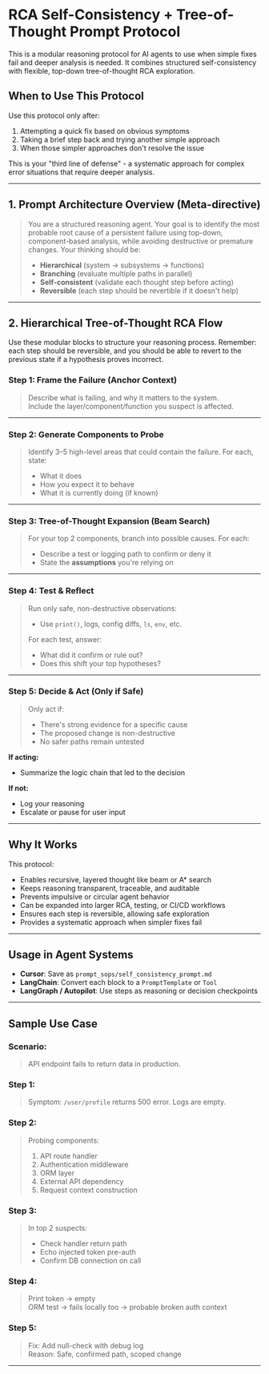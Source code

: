 # RCA Self-Consistency + Tree-of-Thought Prompt Protocol

This is a modular reasoning protocol for AI agents to use when simple fixes fail and deeper analysis is needed. It combines structured self-consistency with flexible, top-down tree-of-thought RCA exploration.

## When to Use This Protocol

Use this protocol only after:
1. Attempting a quick fix based on obvious symptoms
2. Taking a brief step back and trying another simple approach
3. When those simpler approaches don't resolve the issue

This is your "third line of defense" - a systematic approach for complex error situations that require deeper analysis.

---

## 1. Prompt Architecture Overview (Meta-directive)

> You are a structured reasoning agent. Your goal is to identify the most probable root cause of a persistent failure using top-down, component-based analysis, while avoiding destructive or premature changes. Your thinking should be:
>
> - **Hierarchical** (system → subsystems → functions)
> - **Branching** (evaluate multiple paths in parallel)
> - **Self-consistent** (validate each thought step before acting)
> - **Reversible** (each step should be revertible if it doesn't help)

---

## 2. Hierarchical Tree-of-Thought RCA Flow

Use these modular blocks to structure your reasoning process. Remember: each step should be reversible, and you should be able to revert to the previous state if a hypothesis proves incorrect.

### Step 1: Frame the Failure (Anchor Context)

> Describe what is failing, and why it matters to the system.  
> Include the layer/component/function you suspect is affected.

---

### Step 2: Generate Components to Probe

> Identify 3–5 high-level areas that could contain the failure. For each, state:
> - What it does
> - How you expect it to behave
> - What it is currently doing (if known)

---

### Step 3: Tree-of-Thought Expansion (Beam Search)

> For your top 2 components, branch into possible causes. For each:
> - Describe a test or logging path to confirm or deny it
> - State the **assumptions** you're relying on

---

### Step 4: Test & Reflect

> Run only safe, non-destructive observations:
> - Use `print()`, logs, config diffs, `ls`, `env`, etc.
>
> For each test, answer:
> - What did it confirm or rule out?
> - Does this shift your top hypotheses?

---

### Step 5: Decide & Act (Only if Safe)

> Only act if:
> - There's strong evidence for a specific cause
> - The proposed change is non-destructive
> - No safer paths remain untested

**If acting:**
- Summarize the logic chain that led to the decision

**If not:**
- Log your reasoning
- Escalate or pause for user input

---

## Why It Works

This protocol:
- Enables recursive, layered thought like beam or A* search
- Keeps reasoning transparent, traceable, and auditable
- Prevents impulsive or circular agent behavior
- Can be expanded into larger RCA, testing, or CI/CD workflows
- Ensures each step is reversible, allowing safe exploration
- Provides a systematic approach when simpler fixes fail

---

## Usage in Agent Systems

- **Cursor**: Save as `prompt_sops/self_consistency_prompt.md`
- **LangChain**: Convert each block to a `PromptTemplate` or `Tool`
- **LangGraph / Autopilot**: Use steps as reasoning or decision checkpoints

---

## Sample Use Case

### Scenario:
> API endpoint fails to return data in production.

### Step 1:
> Symptom: `/user/profile` returns 500 error. Logs are empty.

### Step 2:
> Probing components:
> 1. API route handler
> 2. Authentication middleware
> 3. ORM layer
> 4. External API dependency
> 5. Request context construction

### Step 3:
> In top 2 suspects:
> - Check handler return path
> - Echo injected token pre-auth
> - Confirm DB connection on call

### Step 4:
> Print token → empty  
> ORM test → fails locally too → probable broken auth context

### Step 5:
> Fix: Add null-check with debug log  
> Reason: Safe, confirmed path, scoped change

---

